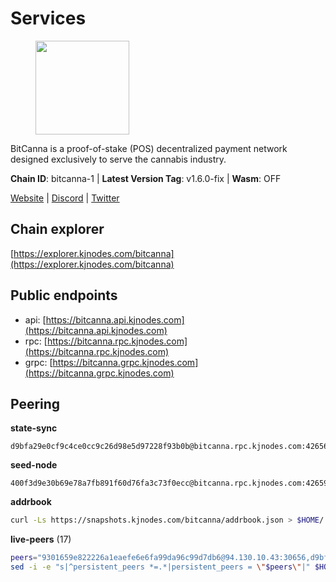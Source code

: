 # Services

<figure><img src="https://raw.githubusercontent.com/kj89/testnet_manuals/main/pingpub/logos/bitcanna.png" width="150" alt=""><figcaption></figcaption></figure>

BitCanna is a proof-of-stake (POS) decentralized payment network designed exclusively to serve the cannabis industry. 

**Chain ID**: bitcanna-1 | **Latest Version Tag**: v1.6.0-fix | **Wasm**: OFF

[Website](https://www.bitcanna.io) | [Discord](https://discord.gg/9AVrzaVQvs) | [Twitter](https://twitter.com/BitCannaGlobal)




## Chain explorer
[https://explorer.kjnodes.com/bitcanna](https://explorer.kjnodes.com/bitcanna)

## Public endpoints

* api: [https://bitcanna.api.kjnodes.com](https://bitcanna.api.kjnodes.com)
* rpc: [https://bitcanna.rpc.kjnodes.com](https://bitcanna.rpc.kjnodes.com)
* grpc: [https://bitcanna.grpc.kjnodes.com](https://bitcanna.grpc.kjnodes.com)

## Peering

**state-sync**

```text
d9bfa29e0cf9c4ce0cc9c26d98e5d97228f93b0b@bitcanna.rpc.kjnodes.com:42656
```

**seed-node**

```text
400f3d9e30b69e78a7fb891f60d76fa3c73f0ecc@bitcanna.rpc.kjnodes.com:42659
```

**addrbook**
```bash
curl -Ls https://snapshots.kjnodes.com/bitcanna/addrbook.json > $HOME/.bcna/config/addrbook.json
```

**live-peers** (17)
```bash
peers="9301659e822226a1eaefe6e6fa99da96c99d7db6@94.130.10.43:30656,d9bfa29e0cf9c4ce0cc9c26d98e5d97228f93b0b@65.109.88.38:42656,bba10290da32f3cb41e15c3a192413666ce05cee@136.243.119.241:26656,66ed3885f2932912df2b04646d2c3d643467719b@212.227.115.165:26656,630a9c88188001a4427ef0718c3a8d4e55cee5bb@207.201.218.211:26656,320d0d38559140608b72a361db44b2a8f14bf0d1@107.181.229.154:16656,a7d96dc929824613315dcc1c90fee119f28cc51f@134.65.193.132:26656,b212d5740b2e11e54f56b072dc13b6134650cfb5@169.155.168.54:26656,ec4796daea06ecf0e51819b931fbcb3e1a99b137@144.91.101.49:26656,c124ce0b508e8b9ed1c5b6957f362225659b5343@144.76.177.185:26656,89757803f40da51678451735445ad40d5b15e059@169.155.168.66:26656,17065f4b6062471aa2e1e615d5061e200a1d44e0@62.171.190.198:26656,4e1c2471efb89239fb04a4b75f9f87177fd91d00@95.217.151.241:26656,df99de6cec9152c517990317b340b8b9a307493c@193.34.144.156:26656,a992c93343986c27af28a0c72c3e5b13397c9689@161.97.168.19:26656,935a9d809781aa4094dd806c2afed29a25ec8b8e@135.181.210.189:26656,02c8045236f844632ef1d4411ad356b3332d4f2f@65.108.226.44:34656"
sed -i -e "s|^persistent_peers *=.*|persistent_peers = \"$peers\"|" $HOME/.bcna/config/config.toml
```
